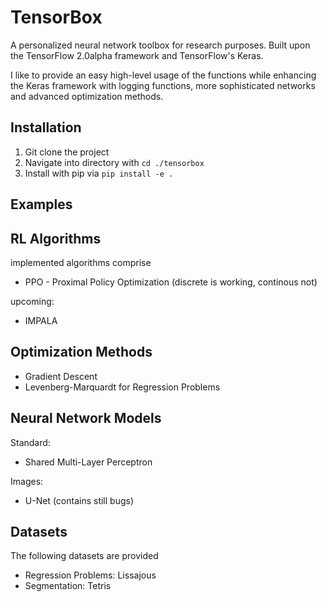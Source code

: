 # TensorBox
A personalized neural network toolbox for research purposes. 
Built upon the TensorFlow 2.0alpha framework and TensorFlow's Keras.

I like to provide an easy high-level usage of the functions 
while enhancing the Keras framework with logging functions, 
more sophisticated networks and advanced optimization methods. 

## Installation
1) Git clone the project
2) Navigate into directory with ``cd ./tensorbox``
3) Install with pip via ``pip install -e .``

## Examples



## RL Algorithms

implemented algorithms comprise
* PPO - Proximal Policy Optimization (discrete is working, continous not)

upcoming:
* IMPALA 

## Optimization Methods

* Gradient Descent
* Levenberg-Marquardt for Regression Problems

## Neural Network Models
Standard:
* Shared Multi-Layer Perceptron

Images:
* U-Net (contains still bugs)

## Datasets

The following datasets are provided
* Regression Problems: Lissajous
* Segmentation: Tetris

